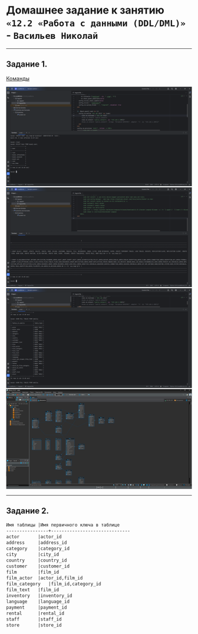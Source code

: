 # Домашнее задание к занятию `«12.2 «Работа с данными (DDL/DML)»` - `Васильев Николай`

---
## Задание 1.

[Команды](../img/comands.txt)

![img](../img/Снимок_экрана_2023-12-02_212429.png)
![img](../img/Снимок_экрана_2023-12-02_224047.png)
![img](../img/Снимок_экрана_2023-12-02_230524.png)
![img](../img/Снимок_экрана_2023-12-02_231308.png)

---
## Задание 2.

````
Имя таблицы	|Имя первичного ключа в таблице
----------------+------------------------------
actor		|actor_id
address		|address_id
category	|category_id
city		|city_id
country		|country_id
customer	|customer_id
film		|film_id
film_actor	|actor_id,film_id
film_category	|film_id,category_id
film_text	|film_id
inventory	|inventory_id
language	|language_id
payment		|payment_id
rental		|rental_id
staff		|staff_id
store		|store_id
````